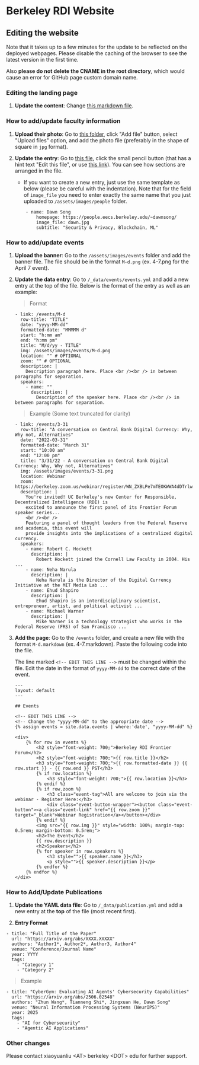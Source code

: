 # Berkeley RDI Website

## Editing the website

Note that it takes up to a few minutes for the update to be reflected on the deployed webpages. Please disable the caching of the browser to see the latest version in the first time.

Also **please do not delete the CNAME in the root directory**, which would cause an error for GitHub page custom domain name.

### Editing the landing page

1. **Update the content**: Change [this markdown file](https://github.com/rdi-berkeley/rdi-berkeley.github.io/blob/main/index.md).

### How to add/update faculty information

1. **Upload their photo**: Go to [this folder](https://github.com/rdi-berkeley/rdi-berkeley.github.io/tree/main/assets/images/people), click "Add file" button, select "Upload files" option, and add the photo file (preferably in the shape of square in `jpg` format).

2. **Update the entry**: Go to [this file](https://github.com/rdi-berkeley/rdi-berkeley.github.io/blob/main/_data/people.yml), click the small pencil button (that has a hint text "Edit this file", or use [this link](https://github.com/rdi-berkeley/rdi-berkeley.github.io/edit/main/_data/people.yml)). You can see how sections are arranged in the file.
    - If you want to create a new entry, just use the same template as below (please be careful with the indentation). Note that for the field of `image_file` you need to enter exactly the same name that you just uploaded to `/assets/images/people` folder.
    ```
        - name: Dawn Song
            homepage: https://people.eecs.berkeley.edu/~dawnsong/
            image_file: dawn.jpg
            subtitle: "Security & Privacy, Blockchain, ML" 
    ```

### How to add/update events

1. **Upload the banner**: Go to the `/assets/images/events` folder and add the banner file. The file should be in the format `M-d.png` (ex. 4-7.png for the April 7 event).

2. **Update the data entry**: Go to `/_data/events/events.yml` and add a new entry at the top of the file. Below is the format of the entry as well as an example:

   > Format
   
   ```
   - link: /events/M-d
     row-title: "TITLE"
     date: "yyyy-MM-dd"
     formatted-date: "MMMMM d"
     start: "h:mm am"
     end: "h:mm pm"
     title: "M/d/yy - TITLE"
     img: /assets/images/events/M-d.png
     location: "" # OPTIONAL
     zoom: "" # OPTIONAL
     description: |
       Description paragraph here. Place <br /><br /> in between paragraphs for separation.
     speakers:
       - name: ""
         description: |
           Description of the speaker here. Place <br /><br /> in between paragraphs for separation.
   ```

   > Example (Some text truncated for clarity)
      
   ```
   - link: /events/3-31
     row-title: "A conversation on Central Bank Digital Currency: Why, Why not, Alternatives"
     date: "2022-03-31"
     formatted-date: "March 31"
     start: "10:00 am"
     end: "12:00 pm"
     title: "3/31/22 - A conversation on Central Bank Digital Currency: Why, Why not, Alternatives"
     img: /assets/images/events/3-31.png
     location: Webinar
     zoom: https://berkeley.zoom.us/webinar/register/WN_ZXBLPe7mTEOKWWA4dDTrlw
     description: |
       You're invited! UC Berkeley's new Center for Responsible, Decentralized Intelligence (RDI) is 
       excited to announce the first panel of its Frontier Forum speaker series... 
       <br /><br />
       Featuring a panel of thought leaders from the Federal Reserve and academia, this event will 
       provide insights into the implications of a centralized digital currency.
     speakers:
       - name: Robert C. Hockett
         description: |
           Robert Hockett joined the Cornell Law Faculty in 2004. His ...
       - name: Neha Narula
         description: |
           Neha Narula is the Director of the Digital Currency Initiative at the MIT Media Lab ...
       - name: Ehud Shapiro
         description: |
           Ehud Shapiro is an interdisciplinary scientist, entrepreneur, artist, and political activist ...
       - name: Michael Warner
         description: |
           Mike Warner is a technology strategist who works in the Federal Reserve (FRS) of San Francisco ...
   ```

3. **Add the page**: Go to the `/events` folder, and create a new file with the format `M-d.markdown` (ex. 4-7.markdown). Paste the following code into the file. 
   
   The line marked `<!-- EDIT THIS LINE -->` must be changed within the file. Edit the date in the format of `yyyy-MM-dd` to the correct date of the event.

   ```
   ---
   layout: default
   ---

   ## Events

   <!-- EDIT THIS LINE -->
   <!-- Change the "yyyy-MM-dd" to the appropriate date -->
   {% assign events = site.data.events | where:'date', "yyyy-MM-dd" %}

   <div>
       {% for row in events %}
           <h2 style="font-weight: 700;">Berkeley RDI Frontier Forum</h2>
           <h2 style="font-weight: 700;">{{ row.title }}</h2>
           <h3 style="font-weight: 700;">{{ row.formatted-date }} {{ row.start }} - {{ row.end }} PST</h3>
           {% if row.location %}
               <h3 style="font-weight: 700;">{{ row.location }}</h3>
           {% endif %}
           {% if row.zoom %}
               <h3 class="event-tag">All are welcome to join via the webinar - Register Here:</h3>
               <div class="event-button-wrapper"><button class="event-button"><a class="event-link" href="{{ row.zoom }}" target="_blank">Webinar Registration</a></button></div>
           {% endif %}
           <img src="{{ row.img }}" style="width: 100%; margin-top: 0.5rem; margin-bottom: 0.5rem;">
           <h2>The Event</h2>
           {{ row.description }}
           <h2>Speakers</h2>
           {% for speaker in row.speakers %}
               <h3 style="">{{ speaker.name }}</h3>
               <p style="">{{ speaker.description }}</p>
           {% endfor %}
       {% endfor %}
   </div>
   ```
### How to Add/Update Publications

1. **Update the YAML data file**:
Go to `/_data/publication.yml` and add a new entry at the **top** of the file (most recent first).

2. **Entry Format**
```
- title: "Full Title of the Paper"
  url: "https://arxiv.org/abs/XXXX.XXXXX"
  authors: "Author1*, Author2*, Author3, Author4"
  venue: "Conference/Journal Name"
  year: YYYY
  tags:
    - "Category 1"
    - "Category 2"
```
   > Example
```
- title: "CyberGym: Evaluating AI Agents' Cybersecurity Capabilities"
  url: "https://arxiv.org/abs/2506.02548"
  authors: "Zhun Wang*, Tianneng Shi*, Jingxuan He, Dawn Song"
  venue: "Neural Information Processing Systems (NeurIPS)"
  year: 2025
  tags:
    - "AI for Cybersecurity"
    - "Agentic AI Applications"
```
### Other changes

Please contact xiaoyuanliu \<AT\> berkeley \<DOT\> edu for further support.
